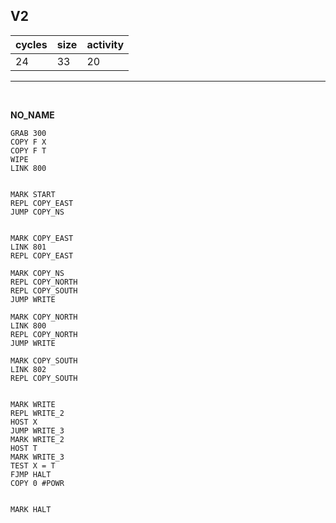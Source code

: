 ## V2

| cycles | size | activity |
| ------ | ---- | -------- |
| 24 | 33 | 20 |
<hr>
<br>

**NO_NAME**

```
GRAB 300
COPY F X
COPY F T
WIPE
LINK 800


MARK START
REPL COPY_EAST
JUMP COPY_NS


MARK COPY_EAST
LINK 801
REPL COPY_EAST

MARK COPY_NS
REPL COPY_NORTH
REPL COPY_SOUTH
JUMP WRITE

MARK COPY_NORTH
LINK 800
REPL COPY_NORTH
JUMP WRITE

MARK COPY_SOUTH
LINK 802
REPL COPY_SOUTH


MARK WRITE
REPL WRITE_2
HOST X
JUMP WRITE_3
MARK WRITE_2
HOST T
MARK WRITE_3
TEST X = T
FJMP HALT
COPY 0 #POWR


MARK HALT
```
